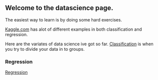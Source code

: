 <script src="https://cdnjs.cloudflare.com/ajax/libs/KaTeX/0.7.1/katex.min.js" integrity="sha384-/y1Nn9+QQAipbNQWU65krzJralCnuOasHncUFXGkdwntGeSvQicrYkiUBwsgUqc1" crossorigin="anonymous"></script>


## Welcome to the datascience page.

The easiest way to learn is by doing some hard exercises.

[Kaggle.com](https://kaggle.com) has alot of different examples in both classification and regression.

Here are the variates of data science ive got so far.
[Classification](classfication/index.md) is when you try to divide your data in to groups. 

### Regression
[Regression](regression/index.md)<br/>
